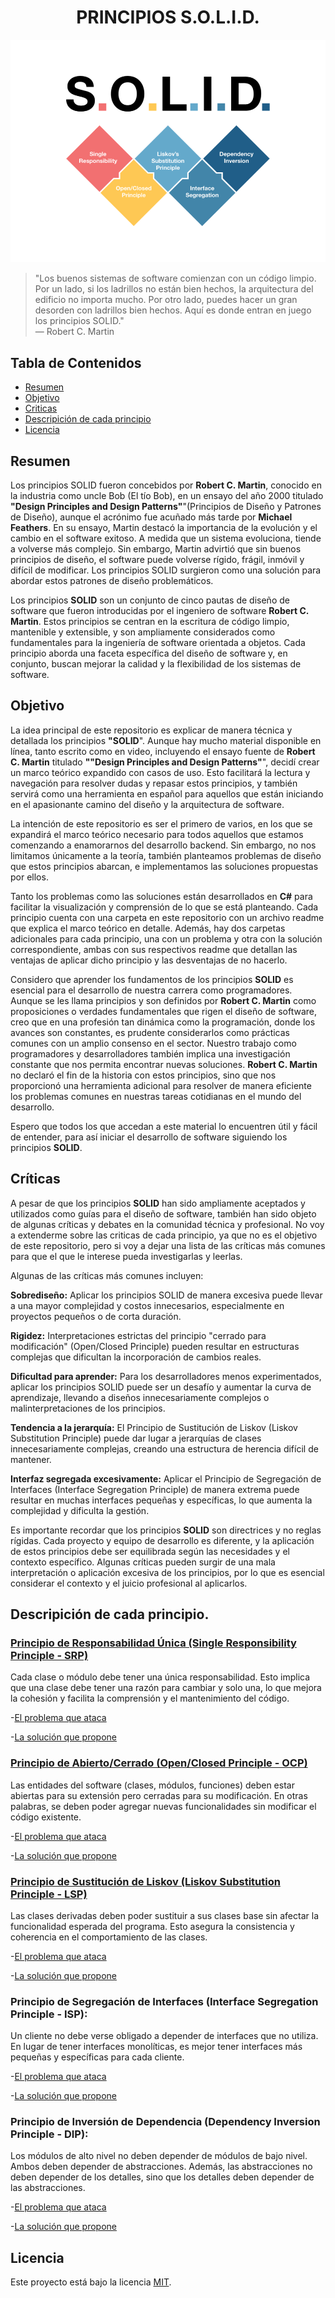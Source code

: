 ﻿<h1 align="center">PRINCIPIOS S.O.L.I.D.</h1>

<p align="center">
  <img src="https://github.com/arozas/Solid/blob/main/img/SOLID%20TITILE.png" alt="SOLID img">
</p>

>"Los buenos sistemas de software comienzan con un código limpio. Por un lado, si los ladrillos no están bien hechos, la arquitectura del edificio no importa mucho. Por otro lado, puedes hacer un gran desorden con ladrillos bien hechos. Aquí es donde entran en juego los principios SOLID."\
> — Robert C. Martin

## Tabla de Contenidos
- [Resumen](#resumen)
- [Objetivo](#objetivo)
- [Criticas](#criticas)
- [Descripición de cada principio](#descripición-de-cada-principio)
- [Licencia](#licencia)
  
## Resumen
Los principios SOLID fueron concebidos por **Robert C. Martin**, conocido en la industria como uncle Bob (El tío Bob), en un ensayo del año 2000 titulado **"Design Principles and Design Patterns"**"(Principios de Diseño y Patrones de Diseño), aunque el acrónimo fue acuñado más tarde por **Michael Feathers**. En su ensayo, Martin destacó la importancia de la evolución y el cambio en el software exitoso. A medida que un sistema evoluciona, tiende a volverse más complejo. Sin embargo, Martin advirtió que sin buenos principios de diseño, el software puede volverse rígido, frágil, inmóvil y difícil de modificar. Los principios SOLID surgieron como una solución para abordar estos patrones de diseño problemáticos.

Los principios **SOLID** son un conjunto de cinco pautas de diseño de software que fueron introducidas por el ingeniero de software **Robert C. Martin**. Estos principios se centran en la escritura de código limpio, mantenible y extensible, y son ampliamente considerados como fundamentales para la ingeniería de software orientada a objetos. Cada principio aborda una faceta específica del diseño de software y, en conjunto, buscan mejorar la calidad y la flexibilidad de los sistemas de software.

## Objetivo
La idea principal de este repositorio es explicar de manera técnica y detallada los principios **"SOLID**". Aunque hay mucho material disponible en línea, tanto escrito como en video, incluyendo el ensayo fuente de **Robert C. Martin** titulado **""Design Principles and Design Patterns"**", decidí crear un marco teórico expandido con casos de uso. Esto facilitará la lectura y navegación para resolver dudas y repasar estos principios, y también servirá como una herramienta en español para aquellos que están iniciando en el apasionante camino del diseño y la arquitectura de software.

La intención de este repositorio es ser el primero de varios, en los que se expandirá el marco teórico necesario para todos aquellos que estamos comenzando a enamorarnos del desarrollo backend. Sin embargo, no nos limitamos únicamente a la teoría, también planteamos problemas de diseño que estos principios abarcan, e implementamos las soluciones propuestas por ellos.

Tanto los problemas como las soluciones están desarrollados en **C#** para facilitar la visualización y comprensión de lo que se está planteando. Cada principio cuenta con una carpeta en este repositorio con un archivo readme que explica el marco teórico en detalle. Además, hay dos carpetas adicionales para cada principio, una con un problema y otra con la solución correspondiente, ambas con sus respectivos readme que detallan las ventajas de aplicar dicho principio y las desventajas de no hacerlo.

Considero que aprender los fundamentos de los principios **SOLID** es esencial para el desarrollo de nuestra carrera como programadores. Aunque se les llama principios y son definidos por **Robert C. Martin** como proposiciones o verdades fundamentales que rigen el diseño de software, creo que en una profesión tan dinámica como la programación, donde los avances son constantes, es prudente considerarlos como prácticas comunes con un amplio consenso en el sector. Nuestro trabajo como programadores y desarrolladores también implica una investigación constante que nos permita encontrar nuevas soluciones. **Robert C. Martin** no declaró el fin de la historia con estos principios, sino que nos proporcionó una herramienta adicional para resolver de manera eficiente los problemas comunes en nuestras tareas cotidianas en el mundo del desarrollo.

Espero que todos los que accedan a este material lo encuentren útil y fácil de entender, para así iniciar el desarrollo de software siguiendo los principios **SOLID**.

## Críticas
A pesar de que los principios **SOLID** han sido ampliamente aceptados y utilizados como guías para el diseño de software, también han sido objeto de algunas críticas y debates en la comunidad técnica y profesional. No voy a extenderme sobre las criticas de cada principio, ya que no es el objetivo de este repositorio, pero si voy a dejar una lista de las críticas más comunes para que el que le interese pueda investigarlas y leerlas.

Algunas de las críticas más comunes incluyen:

**Sobrediseño:** Aplicar los principios SOLID de manera excesiva puede llevar a una mayor complejidad y costos innecesarios, especialmente en proyectos pequeños o de corta duración.

**Rigidez:** Interpretaciones estrictas del principio "cerrado para modificación" (Open/Closed Principle) pueden resultar en estructuras complejas que dificultan la incorporación de cambios reales.

**Dificultad para aprender:** Para los desarrolladores menos experimentados, aplicar los principios SOLID puede ser un desafío y aumentar la curva de aprendizaje, llevando a diseños innecesariamente complejos o malinterpretaciones de los principios.

**Tendencia a la jerarquía:** El Principio de Sustitución de Liskov (Liskov Substitution Principle) puede dar lugar a jerarquías de clases innecesariamente complejas, creando una estructura de herencia difícil de mantener.

**Interfaz segregada excesivamente:** Aplicar el Principio de Segregación de Interfaces (Interface Segregation Principle) de manera extrema puede resultar en muchas interfaces pequeñas y específicas, lo que aumenta la complejidad y dificulta la gestión.

Es importante recordar que los principios **SOLID** son directrices y no reglas rígidas. Cada proyecto y equipo de desarrollo es diferente, y la aplicación de estos principios debe ser equilibrada según las necesidades y el contexto específico. Algunas críticas pueden surgir de una mala interpretación o aplicación excesiva de los principios, por lo que es esencial considerar el contexto y el juicio profesional al aplicarlos.

## Descripición de cada principio.

### [Principio de Responsabilidad Única (Single Responsibility Principle - SRP)](https://github.com/arozas/Solid/tree/main/0%20-%20S)

Cada clase o módulo debe tener una única responsabilidad. Esto implica que una clase debe tener una razón para cambiar y solo una, lo que mejora la cohesión y facilita la comprensión y el mantenimiento del código.

-[El problema que ataca](https://github.com/arozas/Solid/tree/main/0%20-%20S/Problem)

-[La solución que propone](https://github.com/arozas/Solid/tree/main/0%20-%20S/Solution)

### [Principio de Abierto/Cerrado (Open/Closed Principle - OCP)](https://github.com/arozas/Solid/tree/main/1%20-%20O)
Las entidades del software (clases, módulos, funciones) deben estar abiertas para su extensión pero cerradas para su modificación. En otras palabras, se deben poder agregar nuevas funcionalidades sin modificar el código existente.

-[El problema que ataca](https://github.com/arozas/Solid/tree/main/1%20-%20O/Problem)

-[La solución que propone](https://github.com/arozas/Solid/tree/main/1%20-%20O/Solution)

### [Principio de Sustitución de Liskov (Liskov Substitution Principle - LSP)](https://github.com/arozas/Solid/tree/main/2%20-%20L)
Las clases derivadas deben poder sustituir a sus clases base sin afectar la funcionalidad esperada del programa. Esto asegura la consistencia y coherencia en el comportamiento de las clases.

-[El problema que ataca](#)

-[La solución que propone](#)

### Principio de Segregación de Interfaces (Interface Segregation Principle - ISP):
Un cliente no debe verse obligado a depender de interfaces que no utiliza. En lugar de tener interfaces monolíticas, es mejor tener interfaces más pequeñas y específicas para cada cliente.

-[El problema que ataca](#)

-[La solución que propone](#)

### Principio de Inversión de Dependencia (Dependency Inversion Principle - DIP):
Los módulos de alto nivel no deben depender de módulos de bajo nivel. Ambos deben depender de abstracciones. Además, las abstracciones no deben depender de los detalles, sino que los detalles deben depender de las abstracciones.

-[El problema que ataca](#)

-[La solución que propone](#)

## Licencia
Este proyecto está bajo la licencia [MIT](LICENSE).
